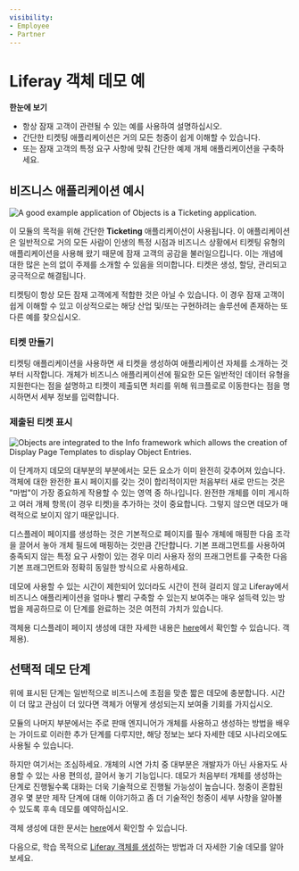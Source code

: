 ```yaml
---
visibility:
- Employee
- Partner
---
```

# Liferay 객체 데모 예

**한눈에 보기**

* 항상 잠재 고객이 관련될 수 있는 예를 사용하여 설명하십시오.
* 간단한 티켓팅 애플리케이션은 거의 모든 청중이 쉽게 이해할 수 있습니다.
* 또는 잠재 고객의 특정 요구 사항에 맞춰 간단한 예제 개체 애플리케이션을 구축하세요.

## 비즈니스 애플리케이션 예시

![A good example application of Objects is a Ticketing application.](./example-object-demo/images/01.png)

이 모듈의 목적을 위해 간단한 **Ticketing** 애플리케이션이 사용됩니다. 이 애플리케이션은 일반적으로 거의 모든 사람이 인생의 특정 시점과 비즈니스 상황에서 티켓팅 유형의 애플리케이션을 사용해 왔기 때문에 잠재 고객의 공감을 불러일으킵니다. 이는 개념에 대한 많은 논의 없이 주제를 소개할 수 있음을 의미합니다. 티켓은 생성, 할당, 관리되고 궁극적으로 해결됩니다.

티켓팅이 항상 모든 잠재 고객에게 적합한 것은 아닐 수 있습니다. 이 경우 잠재 고객이 쉽게 이해할 수 있고 이상적으로는 해당 산업 및/또는 구현하려는 솔루션에 존재하는 또 다른 예를 찾으십시오.

### 티켓 만들기

티켓팅 애플리케이션을 사용하면 새 티켓을 생성하여 애플리케이션 자체를 소개하는 것부터 시작합니다. 개체가 비즈니스 애플리케이션에 필요한 모든 일반적인 데이터 유형을 지원한다는 점을 설명하고 티켓이 제출되면 처리를 위해 워크플로로 이동한다는 점을 명시하면서 세부 정보를 입력합니다.

### 제출된 티켓 표시

![Objects are integrated to the Info framework which allows the creation of Display Page Templates to display Object Entries.](./example-object-demo/images/02.png)

이 단계까지 데모의 대부분의 부분에서는 모든 요소가 이미 완전히 갖추어져 있습니다. 객체에 대한 완전한 표시 페이지를 갖는 것이 합리적이지만 처음부터 새로 만드는 것은 "마법"이 가장 중요하게 작용할 수 있는 영역 중 하나입니다. 완전한 개체를 이미 게시하고 여러 개체 항목(이 경우 티켓)을 추가하는 것이 중요합니다. 그렇지 않으면 데모가 매력적으로 보이지 않기 때문입니다.

디스플레이 페이지를 생성하는 것은 기본적으로 페이지를 필수 개체에 매핑한 다음 조각을 끌어서 놓아 개체 필드에 매핑하는 것만큼 간단합니다. 기본 프래그먼트를 사용하여 충족되지 않는 특정 요구 사항이 있는 경우 미리 사용자 정의 프래그먼트를 구축한 다음 기본 프래그먼트와 정확히 동일한 방식으로 사용하세요.

데모에 사용할 수 있는 시간이 제한되어 있더라도 시간이 전혀 걸리지 않고 Liferay에서 비즈니스 애플리케이션을 얼마나 빨리 구축할 수 있는지 보여주는 매우 설득력 있는 방법을 제공하므로 이 단계를 완료하는 것은 여전히 가치가 있습니다.

객체용 디스플레이 페이지 생성에 대한 자세한 내용은 [here](https://learn.liferay.com/web/guest/w/dxp/building-applications/objects/displaying-object-entries#creating-display-page-templates-)에서 확인할 수 있습니다. 객체용).

## 선택적 데모 단계

위에 표시된 단계는 일반적으로 비즈니스에 초점을 맞춘 짧은 데모에 충분합니다. 시간이 더 많고 관심이 더 있다면 객체가 어떻게 생성되는지 보여줄 기회를 가지십시오.

모듈의 나머지 부분에서는 주로 판매 엔지니어가 개체를 사용하고 생성하는 방법을 배우는 가이드로 이러한 추가 단계를 다루지만, 해당 정보는 보다 자세한 데모 시나리오에도 사용될 수 있습니다.

하지만 여기서는 조심하세요. 개체의 시연 가치 중 대부분은 개발자가 아닌 사용자도 사용할 수 있는 사용 편의성, 끌어서 놓기 기능입니다. 데모가 처음부터 개체를 생성하는 단계로 진행될수록 대화는 더욱 기술적으로 진행될 가능성이 높습니다. 청중이 혼합된 경우 몇 분만 제작 단계에 대해 이야기하고 좀 더 기술적인 청중이 세부 사항을 알아볼 수 있도록 후속 데모를 예약하십시오.

객체 생성에 대한 문서는 [here](https://learn.liferay.com/web/guest/w/dxp/building-applications/objects/creating-and-managing-objects/creating-objects)에서 확인할 수 있습니다.

다음으로, 학습 목적으로 [Liferay 객체를 생성](./creating-objects.md)하는 방법과 더 자세한 기술 데모를 알아보세요.
